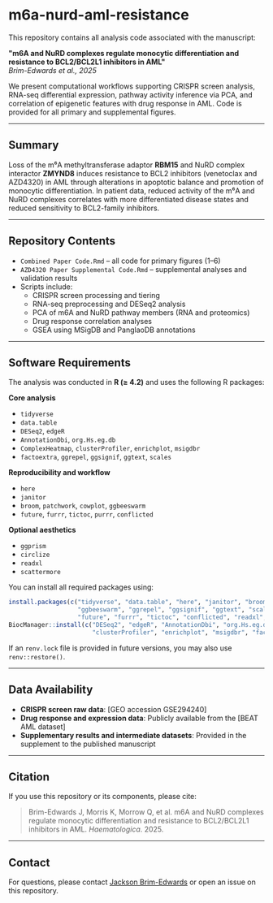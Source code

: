 # m6a-nurd-aml-resistance

This repository contains all analysis code associated with the manuscript:

**"m6A and NuRD complexes regulate monocytic differentiation and resistance to BCL2/BCL2L1 inhibitors in AML"**  
*Brim-Edwards et al., 2025*

We present computational workflows supporting CRISPR screen analysis, RNA-seq differential expression, pathway activity inference via PCA, and correlation of epigenetic features with drug response in AML. Code is provided for all primary and supplemental figures.

---

## Summary

Loss of the m⁶A methyltransferase adaptor **RBM15** and NuRD complex interactor **ZMYND8** induces resistance to BCL2 inhibitors (venetoclax and AZD4320) in AML through alterations in apoptotic balance and promotion of monocytic differentiation. In patient data, reduced activity of the m⁶A and NuRD complexes correlates with more differentiated disease states and reduced sensitivity to BCL2-family inhibitors. 

---

## Repository Contents

- `Combined Paper Code.Rmd` – all code for primary figures (1–6)
- `AZD4320 Paper Supplemental Code.Rmd` – supplemental analyses and validation results
- Scripts include:
  - CRISPR screen processing and tiering
  - RNA-seq preprocessing and DESeq2 analysis
  - PCA of m6A and NuRD pathway members (RNA and proteomics)
  - Drug response correlation analyses
  - GSEA using MSigDB and PanglaoDB annotations

---

## Software Requirements

The analysis was conducted in **R (≥ 4.2)** and uses the following R packages:

**Core analysis**
- `tidyverse`
- `data.table`
- `DESeq2`, `edgeR`
- `AnnotationDbi`, `org.Hs.eg.db`
- `ComplexHeatmap`, `clusterProfiler`, `enrichplot`, `msigdbr`
- `factoextra`, `ggrepel`, `ggsignif`, `ggtext`, `scales`

**Reproducibility and workflow**
- `here`
- `janitor`
- `broom`, `patchwork`, `cowplot`, `ggbeeswarm`
- `future`, `furrr`, `tictoc`, `purrr`, `conflicted`

**Optional aesthetics**
- `ggprism`
- `circlize`
- `readxl`
- `scattermore`

You can install all required packages using:
```r
install.packages(c("tidyverse", "data.table", "here", "janitor", "broom", "patchwork", "cowplot", 
                   "ggbeeswarm", "ggrepel", "ggsignif", "ggtext", "scales", "ggprism", "purrr",
                   "future", "furrr", "tictoc", "conflicted", "readxl", "scattermore"))
BiocManager::install(c("DESeq2", "edgeR", "AnnotationDbi", "org.Hs.eg.db", "ComplexHeatmap",
                       "clusterProfiler", "enrichplot", "msigdbr", "factoextra"))
```

If an `renv.lock` file is provided in future versions, you may also use `renv::restore()`.

---

## Data Availability

- **CRISPR screen raw data**: [GEO accession GSE294240]
- **Drug response and expression data**: Publicly available from the [BEAT AML dataset]
- **Supplementary results and intermediate datasets**: Provided in the supplement to the published manuscript

---

## Citation

If you use this repository or its components, please cite:

> Brim-Edwards J, Morris K, Morrow Q, et al. m6A and NuRD complexes regulate monocytic differentiation and resistance to BCL2/BCL2L1 inhibitors in AML. *Haematologica*. 2025.

---

## Contact

For questions, please contact [Jackson Brim-Edwards](brimedwa@ohsu.edu) or open an issue on this repository.
